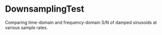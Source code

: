 # DownsamplingTest

Comparing time-domain and frequency-domain S/N of damped sinusoids at various
sample rates.